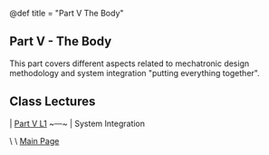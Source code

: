 @def title = "Part V The Body"

## Part V - The Body
This part covers different aspects related to mechatronic design methodology and system integration "putting everything together".

<!-- TODO: ADD diagram of system response with fancy animation  -->

## Class Lectures

| [Part V L1](../lecture1/index.html)  ~~~&ensp;&ensp;~~~ | System Integration

 
\\
\\
[Main Page](/index.html)